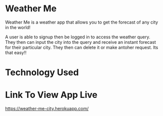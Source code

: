 # Weather Me
Weather Me is a weather app that allows you to get the forecast of any city in the world!

A user is able to signup then be logged in to access the weather query. They then can input the city into the query and receive an instant forecast for their particular city. They then can delete it or make antoher request. Its that easy!!

# Technology Used




# Link To View App Live
https://weather-me-city.herokuapp.com/
